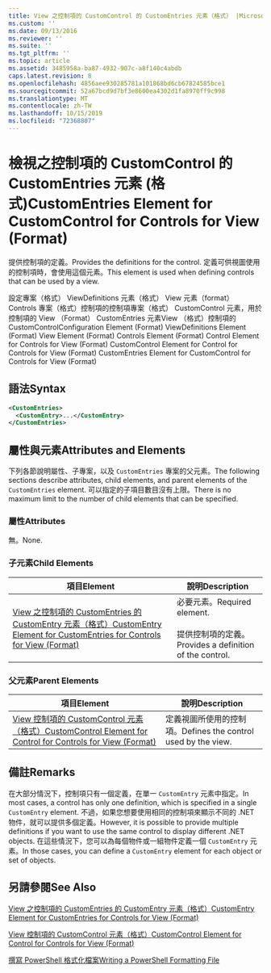 ```yaml
---
title: View 之控制項的 CustomControl 的 CustomEntries 元素（格式） |Microsoft Docs
ms.custom: ''
ms.date: 09/13/2016
ms.reviewer: ''
ms.suite: ''
ms.tgt_pltfrm: ''
ms.topic: article
ms.assetid: 3485958a-ba87-4932-907c-a8f140c4abdb
caps.latest.revision: 8
ms.openlocfilehash: 4856aee930285781a101868bd6cb67824585bce1
ms.sourcegitcommit: 52a67bcd9d7bf3e8600ea4302d1fa8970ff9c998
ms.translationtype: MT
ms.contentlocale: zh-TW
ms.lasthandoff: 10/15/2019
ms.locfileid: "72368807"
---
```

# <a name="customentries-element-for-customcontrol-for-controls-for-view-format"></a><span data-ttu-id="13d33-102">檢視之控制項的 CustomControl 的 CustomEntries 元素 (格式)</span><span class="sxs-lookup"><span data-stu-id="13d33-102">CustomEntries Element for CustomControl for Controls for View (Format)</span></span>

<span data-ttu-id="13d33-103">提供控制項的定義。</span><span class="sxs-lookup"><span data-stu-id="13d33-103">Provides the definitions for the control.</span></span> <span data-ttu-id="13d33-104">定義可供視圖使用的控制項時，會使用這個元素。</span><span class="sxs-lookup"><span data-stu-id="13d33-104">This element is used when defining controls that can be used by a view.</span></span>

<span data-ttu-id="13d33-105">設定專案（格式） ViewDefinitions 元素（格式） View 元素（format） Controls 專案（格式）控制項的控制項專案（格式） CustomControl 元素，用於控制項的 View （Format） CustomEntries 元素View （格式）控制項的 CustomControl</span><span class="sxs-lookup"><span data-stu-id="13d33-105">Configuration Element (Format) ViewDefinitions Element (Format) View Element (Format) Controls Element (Format) Control Element for Controls for View (Format) CustomControl Element for Control for Controls for View (Format) CustomEntries Element for CustomControl for Controls for View (Format)</span></span>

## <a name="syntax"></a><span data-ttu-id="13d33-106">語法</span><span class="sxs-lookup"><span data-stu-id="13d33-106">Syntax</span></span>

```xml
<CustomEntries>
  <CustomEntry>...</CustomEntry>
</CustomEntries>
```

## <a name="attributes-and-elements"></a><span data-ttu-id="13d33-107">屬性與元素</span><span class="sxs-lookup"><span data-stu-id="13d33-107">Attributes and Elements</span></span>

<span data-ttu-id="13d33-108">下列各節說明屬性、子專案，以及 `CustomEntries` 專案的父元素。</span><span class="sxs-lookup"><span data-stu-id="13d33-108">The following sections describe attributes, child elements, and parent elements of the `CustomEntries` element.</span></span> <span data-ttu-id="13d33-109">可以指定的子項目數目沒有上限。</span><span class="sxs-lookup"><span data-stu-id="13d33-109">There is no maximum limit to the number of child elements that can be specified.</span></span>

### <a name="attributes"></a><span data-ttu-id="13d33-110">屬性</span><span class="sxs-lookup"><span data-stu-id="13d33-110">Attributes</span></span>

<span data-ttu-id="13d33-111">無。</span><span class="sxs-lookup"><span data-stu-id="13d33-111">None.</span></span>

### <a name="child-elements"></a><span data-ttu-id="13d33-112">子元素</span><span class="sxs-lookup"><span data-stu-id="13d33-112">Child Elements</span></span>

|<span data-ttu-id="13d33-113">項目</span><span class="sxs-lookup"><span data-stu-id="13d33-113">Element</span></span>|<span data-ttu-id="13d33-114">說明</span><span class="sxs-lookup"><span data-stu-id="13d33-114">Description</span></span>|
|-------------|-----------------|
|[<span data-ttu-id="13d33-115">View 之控制項的 CustomEntries 的 CustomEntry 元素（格式）</span><span class="sxs-lookup"><span data-stu-id="13d33-115">CustomEntry Element for CustomEntries for Controls for View (Format)</span></span>](./customentry-element-for-customentries-for-controls-for-view-format.md)|<span data-ttu-id="13d33-116">必要元素。</span><span class="sxs-lookup"><span data-stu-id="13d33-116">Required element.</span></span><br /><br /> <span data-ttu-id="13d33-117">提供控制項的定義。</span><span class="sxs-lookup"><span data-stu-id="13d33-117">Provides a definition of the control.</span></span>|

### <a name="parent-elements"></a><span data-ttu-id="13d33-118">父元素</span><span class="sxs-lookup"><span data-stu-id="13d33-118">Parent Elements</span></span>

|<span data-ttu-id="13d33-119">項目</span><span class="sxs-lookup"><span data-stu-id="13d33-119">Element</span></span>|<span data-ttu-id="13d33-120">說明</span><span class="sxs-lookup"><span data-stu-id="13d33-120">Description</span></span>|
|-------------|-----------------|
|[<span data-ttu-id="13d33-121">View 控制項的 CustomControl 元素（格式）</span><span class="sxs-lookup"><span data-stu-id="13d33-121">CustomControl Element for Control for Controls for View (Format)</span></span>](./customcontrol-element-for-control-for-controls-for-view-format.md)|<span data-ttu-id="13d33-122">定義視圖所使用的控制項。</span><span class="sxs-lookup"><span data-stu-id="13d33-122">Defines the control used by the view.</span></span>|

## <a name="remarks"></a><span data-ttu-id="13d33-123">備註</span><span class="sxs-lookup"><span data-stu-id="13d33-123">Remarks</span></span>

<span data-ttu-id="13d33-124">在大部分情況下，控制項只有一個定義，在單一 `CustomEntry` 元素中指定。</span><span class="sxs-lookup"><span data-stu-id="13d33-124">In most cases, a control has only one definition, which is specified in a single `CustomEntry` element.</span></span> <span data-ttu-id="13d33-125">不過，如果您想要使用相同的控制項來顯示不同的 .NET 物件，就可以提供多個定義。</span><span class="sxs-lookup"><span data-stu-id="13d33-125">However, it is possible to provide multiple definitions if you want to use the same control to display different .NET objects.</span></span> <span data-ttu-id="13d33-126">在這些情況下，您可以為每個物件或一組物件定義一個 `CustomEntry` 元素。</span><span class="sxs-lookup"><span data-stu-id="13d33-126">In those cases, you can define a `CustomEntry` element for each object or set of objects.</span></span>

## <a name="see-also"></a><span data-ttu-id="13d33-127">另請參閱</span><span class="sxs-lookup"><span data-stu-id="13d33-127">See Also</span></span>

[<span data-ttu-id="13d33-128">View 之控制項的 CustomEntries 的 CustomEntry 元素（格式）</span><span class="sxs-lookup"><span data-stu-id="13d33-128">CustomEntry Element for CustomEntries for Controls for View (Format)</span></span>](./customentry-element-for-customentries-for-controls-for-view-format.md)

[<span data-ttu-id="13d33-129">View 控制項的 CustomControl 元素（格式）</span><span class="sxs-lookup"><span data-stu-id="13d33-129">CustomControl Element for Control for Controls for View (Format)</span></span>](./customcontrol-element-for-control-for-controls-for-view-format.md)

[<span data-ttu-id="13d33-130">撰寫 PowerShell 格式化檔案</span><span class="sxs-lookup"><span data-stu-id="13d33-130">Writing a PowerShell Formatting File</span></span>](./writing-a-powershell-formatting-file.md)
